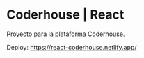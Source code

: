 # Coderhouse | React

Proyecto para la plataforma Coderhouse.

Deploy: https://react-coderhouse.netlify.app/

